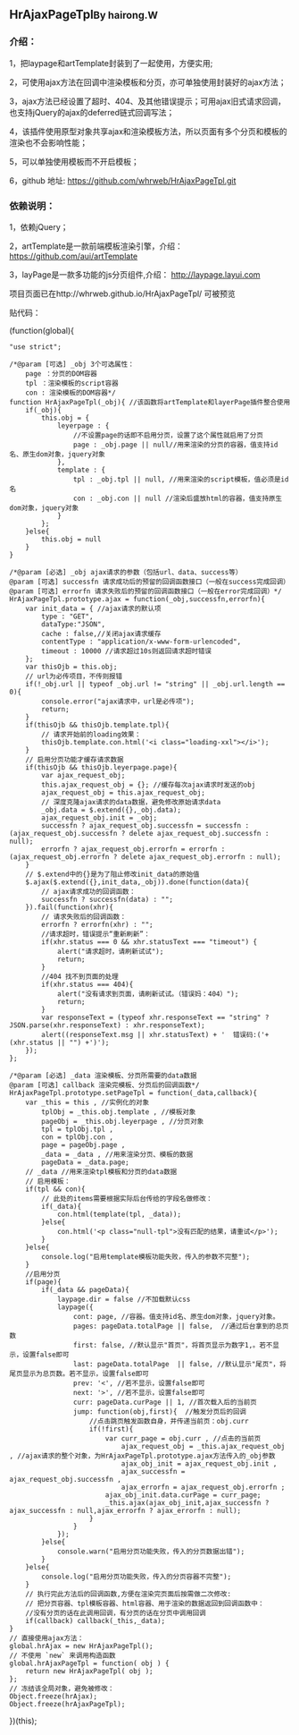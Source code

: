 <h2 class="text-center mb-15">HrAjaxPageTpl<small class="ml-25" style="display:inline-block">By hairong.W</small></h1>
    <h3>介绍：</h3>
    <p>1，把laypage和artTemplate封装到了一起使用，方便实用;</p>
    <p>2，可使用ajax方法在回调中渲染模板和分页，亦可单独使用封装好的ajax方法；</p>
    <p>3，ajax方法已经设置了超时、404、及其他错误提示；可用ajax旧式请求回调，也支持jQuery的ajax的deferred链式回调写法；</p>
    <p>4，该插件使用原型对象共享ajax和渲染模板方法，所以页面有多个分页和模板的渲染也不会影响性能；</p>
    <p>5，可以单独使用模板而不开启模板；</p>
    <p>
        <span>6，github 地址: </span>
        <a href="https://github.com/whrweb/HrAjaxPageTpl.git" title="https://github.com/whrweb/HrAjaxPageTpl.git">https://github.com/whrweb/HrAjaxPageTpl.git</a>
    </p>
    <h3 class="mt-15">依赖说明：</h3>
    <p>1，依赖jQuery；</p>
    <p>
        <span>2，artTemplate是一款前端模板渲染引擎，介绍：</span>
        <a href="https://github.com/aui/artTemplate">https://github.com/aui/artTemplate</a>
    </p>
    <p>
        <span>3，layPage是一款多功能的js分页组件,介绍：</span>
        <a href="http://laypage.layui.com/">http://laypage.layui.com</a>
    </p>

项目页面已在http://whrweb.github.io/HrAjaxPageTpl/   可被预览

贴代码：

(function(global){

	"use strict";

	/*@param [可选] _obj 3个可选属性：
		page ：分页的DOM容器
		tpl ：渲染模板的script容器
		con : 渲染模板的DOM容器*/
	function HrAjaxPageTpl(_obj){ //该函数将artTemplate和layerPage插件整合使用
	    if(_obj){
	    	this.obj = {
	    	    leyerpage : {
	    	        //不设置page的话即不启用分页，设置了这个属性就启用了分页
	    	        page : _obj.page || null//用来渲染的分页的容器，值支持id名、原生dom对象，jquery对象
	    	    },
	    	    template : {
	    	        tpl : _obj.tpl || null, //用来渲染的script模板，值必须是id名
	    	        con : _obj.con || null //渲染后盛放html的容器，值支持原生dom对象，jquery对象
	    	    }
	    	};
	    }else{
	    	this.obj = null
	    }
	}

	/*@param [必选] _obj ajax请求的参数（包括url、data、success等）
	@param [可选] successfn 请求成功后的预留的回调函数接口（一般在success完成回调）
	@param [可选] errorfn 请求失败后的预留的回调函数接口（一般在error完成回调）*/
	HrAjaxPageTpl.prototype.ajax = function(_obj,successfn,errorfn){
	    var init_data = { //ajax请求的默认项
	        type : "GET",
	        dataType:"JSON",
	        cache : false,//关闭ajax请求缓存
	        contentType : "application/x-www-form-urlencoded",
	        timeout : 10000 //请求超过10s则返回请求超时错误
	    };
	    var thisOjb = this.obj;
	    // url为必传项目，不传则报错
	    if(!_obj.url || typeof _obj.url != "string" || _obj.url.length == 0){
	        console.error("ajax请求中，url是必传项");
	        return;
	    }
	    if(thisOjb && thisOjb.template.tpl){
	    	// 请求开始前的loading效果：
	    	thisOjb.template.con.html('<i class="loading-xxl"></i>');
	    }
	    // 启用分页功能才缓存请求数据
	    if(thisOjb && thisOjb.leyerpage.page){
	    	var ajax_request_obj;
	    	this.ajax_request_obj = {}; //缓存每次ajax请求时发送的obj
	    	ajax_request_obj = this.ajax_request_obj;
	        // 深度克隆ajax请求的data数据，避免修改原始请求data
	        _obj.data = $.extend({},_obj.data);
	        ajax_request_obj.init = _obj;
	        successfn ? ajax_request_obj.successfn = successfn : (ajax_request_obj.successfn ? delete ajax_request_obj.successfn : null);
	        errorfn ? ajax_request_obj.errorfn = errorfn : (ajax_request_obj.errorfn ? delete ajax_request_obj.errorfn : null);
	    }
	    // $.extend中的{}是为了阻止修改init_data的原始值
	    $.ajax($.extend({},init_data,_obj)).done(function(data){
	        // ajax请求成功的回调函数：
	        successfn ? successfn(data) : "";
	    }).fail(function(xhr){
	        // 请求失败后的回调函数：
	        errorfn ? errorfn(xhr) : "";
	        //请求超时，错误提示“重新刷新”：
	        if(xhr.status === 0 && xhr.statusText === "timeout") {
	        	alert("请求超时，请刷新试试");
	        	return;
	        }
	        //404 找不到页面的处理
	        if(xhr.status === 404){
	        	alert("没有请求到页面，请刷新试试。（错误妈：404）");
	        	return;
	        }
	        var responseText = (typeof xhr.responseText == "string" ? JSON.parse(xhr.responseText) : xhr.responseText);
        	alert((responseText.msg || xhr.statusText) + '  错误码:('+ (xhr.status || "") +')');
	    });
	};

	/*@param [必选] _data 渲染模板、分页所需要的data数据
	@param [可选] callback 渲染完模板、分页后的回调函数*/
	HrAjaxPageTpl.prototype.setPageTpl = function(_data,callback){
	    var _this = this , //实例化的对象
	    	tplObj = _this.obj.template , //模板对象
	    	pageObj = _this.obj.leyerpage , //分页对象
	    	tpl = tplObj.tpl ,
	    	con = tplObj.con ,
	    	page = pageObj.page ,
	    	_data = _data , //用来渲染分页、模板的数据
	    	pageData = _data.page;
	    // _data //用来渲染tpl模板和分页的data数据
	    // 启用模板：
	    if(tpl && con){
	        // 此处的items需要根据实际后台传给的字段名做修改：
	        if(_data){
	            con.html(template(tpl, _data));
	        }else{
	            con.html('<p class="null-tpl">没有匹配的结果，请重试</p>');
	        }
	    }else{
	        console.log("启用template模板功能失败，传入的参数不完整");
	    }
	    //启用分页
	    if(page){
	    	if(_data && pageData){
		        laypage.dir = false //不加载默认css
		        laypage({
		            cont: page, //容器。值支持id名、原生dom对象，jquery对象。
		            pages: pageData.totalPage || false,  //通过后台拿到的总页数
		            first: false, //默认显示"首页"，将首页显示为数字1,。若不显示，设置false即可
		            last: pageData.totalPage  || false, //默认显示"尾页"，将尾页显示为总页数。若不显示，设置false即可
		            prev: '<', //若不显示，设置false即可
		            next: '>', //若不显示，设置false即可
		            curr: pageData.curPage || 1, //首次载入后的当前页
		            jump: function(obj,first){  //触发分页后的回调
		                //点击跳页触发函数自身，并传递当前页：obj.curr
		                if(!first){
		                	var curr_page = obj.curr , //点击的当前页
		                		ajax_request_obj = _this.ajax_request_obj , //ajax请求的整个对象，为HrAjaxPageTpl.prototype.ajax方法传入的_obj参数
		                		ajax_obj_init = ajax_request_obj.init ,
		                		ajax_successfn = ajax_request_obj.successfn ,
		                		ajax_errorfn = ajax_request_obj.errorfn ;
		                    ajax_obj_init.data.curPage = curr_page;
		                    _this.ajax(ajax_obj_init,ajax_successfn ? ajax_successfn : null,ajax_errorfn ? ajax_errorfn : null);
		                }
		            }
		        });
		    }else{
		    	console.warn("启用分页功能失败，传入的分页数据出错");
		    }
	    }else{
	        console.log("启用分页功能失败，传入的分页容器不完整");
	    }
	    // 执行完此方法后的回调函数,方便在渲染完页面后按需做二次修改:
	    // 把分页容器、tpl模板容器、html容器、用于渲染的数据返回到回调函数中：
	    //没有分页的话在此调用回调，有分页的话在分页中调用回调
	    if(callback) callback(_this,_data); 
	}
	// 直接使用ajax方法：
	global.hrAjax = new HrAjaxPageTpl();
	// 不使用 `new` 来调用构造函数
    global.hrAjaxPageTpl = function( obj ) {
        return new HrAjaxPageTpl( obj );
    };
    // 冻结该全局对象，避免被修改：
    Object.freeze(hrAjax);
    Object.freeze(hrAjaxPageTpl);

})(this);

